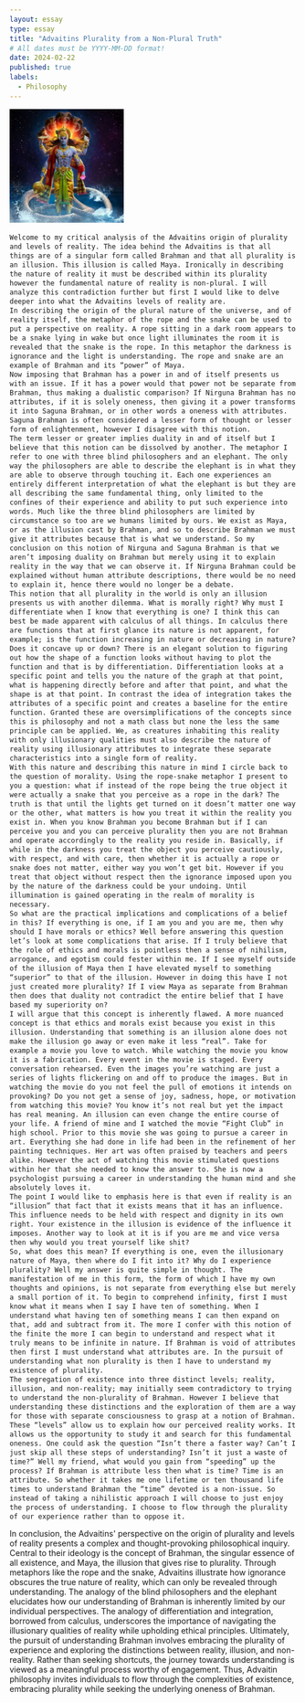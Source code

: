 ```yaml
---
layout: essay
type: essay
title: "Advaitins Plurality from a Non-Plural Truth"
# All dates must be YYYY-MM-DD format!
date: 2024-02-22
published: true
labels:
  - Philosophy
---
```


<img width="200px" class="rounded float-start pe-4" src="../img/vishnu.png">

  	Welcome to my critical analysis of the Advaitins origin of plurality and levels of reality. The idea behind the Advaitins is that all things are of a singular form called Brahman and that all plurality is an illusion. This illusion is called Maya. Ironically in describing the nature of reality it must be described within its plurality however the fundamental nature of reality is non-plural. I will analyze this contradiction further but first I would like to delve deeper into what the Advaitins levels of reality are.
	In describing the origin of the plural nature of the universe, and of reality itself, the metaphor of the rope and the snake can be used to put a perspective on reality. A rope sitting in a dark room appears to be a snake lying in wake but once light illuminates the room it is revealed that the snake is the rope. In this metaphor the darkness is ignorance and the light is understanding. The rope and snake are an example of Brahman and its “power” of Maya.  
	Now imposing that Brahman has a power in and of itself presents us with an issue. If it has a power would that power not be separate from Brahman, thus making a dualistic comparison? If Nirguna Brahman has no attributes, if it is solely oneness, then giving it a power transforms it into Saguna Brahman, or in other words a oneness with attributes. Saguna Brahman is often considered a lesser form of thought or lesser form of enlightenment, however I disagree with this notion. 
	The term lesser or greater implies duality in and of itself but I believe that this notion can be dissolved by another. The metaphor I refer to one with three blind philosophers and an elephant. The only way the philosophers are able to describe the elephant is in what they are able to observe through touching it. Each one experiences an entirely different interpretation of what the elephant is but they are all describing the same fundamental thing, only limited to the confines of their experience and ability to put such experience into words. Much like the three blind philosophers are limited by circumstance so too are we humans limited by ours. We exist as Maya, or as the illusion cast by Brahman, and so to describe Brahman we must give it attributes because that is what we understand. So my conclusion on this notion of Nirguna and Saguna Brahman is that we aren’t imposing duality on Brahman but merely using it to explain reality in the way that we can observe it. If Nirguna Brahman could be explained without human attribute descriptions, there would be no need to explain it, hence there would no longer be a debate.
	This notion that all plurality in the world is only an illusion presents us with another dilemma. What is morally right? Why must I differentiate when I know that everything is one? I think this can best be made apparent with calculus of all things. In calculus there are functions that at first glance its nature is not apparent, for example; is the function increasing in nature or decreasing in nature? Does it concave up or down? There is an elegant solution to figuring out how the shape of a function looks without having to plot the function and that is by differentiation. Differentiation looks at a specific point and tells you the nature of the graph at that point, what is happening directly before and after that point, and what the shape is at that point. In contrast the idea of integration takes the attributes of a specific point and creates a baseline for the entire function. Granted these are oversimplifications of the concepts since this is philosophy and not a math class but none the less the same principle can be applied. We, as creatures inhabiting this reality with only illusionary qualities must also describe the nature of reality using illusionary attributes to integrate these separate characteristics into a single form of reality.
	With this nature and describing this nature in mind I circle back to the question of morality. Using the rope-snake metaphor I present to you a question: what if instead of the rope being the true object it were actually a snake that you perceive as a rope in the dark? The truth is that until the lights get turned on it doesn’t matter one way or the other, what matters is how you treat it within the reality you exist in. When you know Brahman you become Brahman but if I can perceive you and you can perceive plurality then you are not Brahman and operate accordingly to the reality you reside in. Basically, if while in the darkness you treat the object you perceive cautiously, with respect, and with care, then whether it is actually a rope or snake does not matter, either way you won’t get bit. However if you treat that object without respect then the ignorance imposed upon you by the nature of the darkness could be your undoing. Until illumination is gained operating in the realm of morality is necessary.  
	So what are the practical implications and complications of a belief in this? If everything is one, if I am you and you are me, then why should I have morals or ethics? Well before answering this question let’s look at some complications that arise. If I truly believe that the role of ethics and morals is pointless then a sense of nihilism, arrogance, and egotism could fester within me. If I see myself outside of the illusion of Maya then I have elevated myself to something “superior” to that of the illusion. However in doing this have I not just created more plurality? If I view Maya as separate from Brahman then does that duality not contradict the entire belief that I have based my superiority on?
	I will argue that this concept is inherently flawed. A more nuanced concept is that ethics and morals exist because you exist in this illusion. Understanding that something is an illusion alone does not make the illusion go away or even make it less “real”. Take for example a movie you love to watch. While watching the movie you know it is a fabrication. Every event in the movie is staged. Every conversation rehearsed. Even the images you’re watching are just a series of lights flickering on and off to produce the images. But in watching the movie do you not feel the pull of emotions it intends on provoking? Do you not get a sense of joy, sadness, hope, or motivation from watching this movie? You know it’s not real but yet the impact has real meaning. An illusion can even change the entire course of your life. A friend of mine and I watched the movie “Fight Club” in high school. Prior to this movie she was going to pursue a career in art. Everything she had done in life had been in the refinement of her painting techniques. Her art was often praised by teachers and peers alike. However the act of watching this movie stimulated questions within her that she needed to know the answer to. She is now a psychologist pursuing a career in understanding the human mind and she absolutely loves it.
	The point I would like to emphasis here is that even if reality is an “illusion” that fact that it exists means that it has an influence. This influence needs to be held with respect and dignity in its own right. Your existence in the illusion is evidence of the influence it imposes. Another way to look at it is if you are me and vice versa then why would you treat yourself like shit? 
	So, what does this mean? If everything is one, even the illusionary nature of Maya, then where do I fit into it? Why do I experience plurality? Well my answer is quite simple in thought. The manifestation of me in this form, the form of which I have my own thoughts and opinions, is not separate from everything else but merely a small portion of it. To begin to comprehend infinity, first I must know what it means when I say I have ten of something. When I understand what having ten of something means I can then expand on that, add and subtract from it. The more I confer with this notion of the finite the more I can begin to understand and respect what it truly means to be infinite in nature. If Brahman is void of attributes then first I must understand what attributes are. In the pursuit of understanding what non plurality is then I have to understand my existence of plurality.
	The segregation of existence into three distinct levels; reality, illusion, and non-reality; may initially seem contradictory to trying to understand the non-plurality of Brahman. However I believe that understanding these distinctions and the exploration of them are a way for those with separate consciousness to grasp at a notion of Brahman. These “levels” allow us to explain how our perceived reality works. It allows us the opportunity to study it and search for this fundamental oneness. One could ask the question “Isn’t there a faster way? Can’t I just skip all these steps of understanding? Isn’t it just a waste of time?” Well my friend, what would you gain from “speeding” up the process? If Brahman is attribute less then what is time? Time is an attribute. So whether it takes me one lifetime or ten thousand life times to understand Brahman the “time” devoted is a non-issue. So instead of taking a nihilistic approach I will choose to just enjoy the process of understanding. I choose to flow through the plurality of our experience rather than to oppose it. 
In conclusion, the Advaitins' perspective on the origin of plurality and levels of reality presents a complex and thought-provoking philosophical inquiry. Central to their ideology is the concept of Brahman, the singular essence of all existence, and Maya, the illusion that gives rise to plurality. Through metaphors like the rope and the snake, Advaitins illustrate how ignorance obscures the true nature of reality, which can only be revealed through understanding. The analogy of the blind philosophers and the elephant elucidates how our understanding of Brahman is inherently limited by our individual perspectives. The analogy of differentiation and integration, borrowed from calculus, underscores the importance of navigating the illusionary qualities of reality while upholding ethical principles.
Ultimately, the pursuit of understanding Brahman involves embracing the plurality of experience and exploring the distinctions between reality, illusion, and non-reality. Rather than seeking shortcuts, the journey towards understanding is viewed as a meaningful process worthy of engagement. Thus, Advaitin philosophy invites individuals to flow through the complexities of existence, embracing plurality while seeking the underlying oneness of Brahman.

